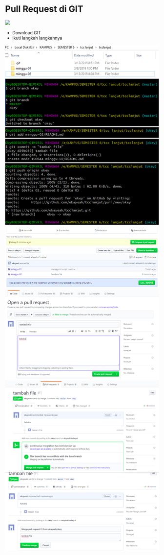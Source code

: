 # Pull Request di GIT

![](https://github.githubassets.com/images/modules/logos_page/GitHub-Mark.png)

- Download GIT
- Ikuti langkah langkahnya

![](Step1.png)
![](Step2.png)
![](Step3.png)
![](Step4.png)
![](Step5.png)
![](Step6.png)
![](Step7.png)
![](Step8.png)
![](Step9.png)
